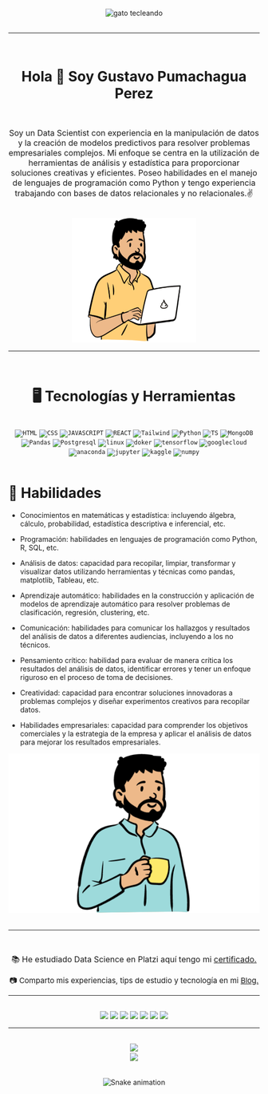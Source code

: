 </br>
<div align="center">
<img  src="./cat.gif" alt="gato tecleando"  width="250" height="250">
</div>
</br>

---

</br>
<div align="center">
<h1><b>Hola 👋 Soy Gustavo Pumachagua Perez </b></h1>
</div>
</br>

<div align="center" >
<p style="font-size: 16px;">Soy un Data Scientist con experiencia en la manipulación de datos y la creación de modelos predictivos para resolver problemas empresariales complejos. Mi enfoque se centra en la utilización de herramientas de análisis y estadística para proporcionar soluciones creativas y eficientes. Poseo habilidades en el manejo de lenguajes de programación como Python y tengo experiencia trabajando con bases de datos relacionales y no relacionales.✌</p>
</div>
</br>

<div align="center">
<img  src="./perfil1.svg" alt="gato tecleando"  width="250" height="250">
</div>

---

</br>
<div align="center">
  <h1><b>🖥️ Tecnologías y Herramientas</b></h1>
</div>
</br>

<div align="center">
<code><img width="40px" src="https://cdn.jsdelivr.net/gh/devicons/devicon/icons/html5/html5-original.svg" title = "HTML"/></code>
<code><img width="40px" src="https://cdn.jsdelivr.net/gh/devicons/devicon/icons/css3/css3-original.svg" title = "CSS"/></code>
<code><img width="40px" src="https://cdn.jsdelivr.net/gh/devicons/devicon/icons/javascript/javascript-original.svg" title = "JAVASCRIPT"/></code>
<code><img width="40px" src="https://cdn.jsdelivr.net/gh/devicons/devicon/icons/react/react-original.svg" title = "REACT"/></code>
<code><img width="40px" src="https://cdn.jsdelivr.net/gh/devicons/devicon/icons/tailwindcss/tailwindcss-plain.svg" title = "Tailwind"/></code>
<code><img width="40px" src="https://cdn.jsdelivr.net/gh/devicons/devicon/icons/python/python-original.svg" title = "Python"/></code>
<code><img width="40px" src="https://cdn.jsdelivr.net/gh/devicons/devicon/icons/typescript/typescript-original.svg" title = "TS"/></code>
<code><img width="40px" src="https://cdn.jsdelivr.net/gh/devicons/devicon/icons/mongodb/mongodb-original.svg" title = "MongoDB"/></code>
<code><img width="40px" src="https://cdn.jsdelivr.net/gh/devicons/devicon/icons/pandas/pandas-original.svg" title = "Pandas"/></code>
<code><img width="40px" src="https://cdn.jsdelivr.net/gh/devicons/devicon/icons/postgresql/postgresql-original.svg" title = "Postgresql"/></code>
<code><img width="40px" src="https://cdn.jsdelivr.net/gh/devicons/devicon/icons/linux/linux-original.svg" title = "linux"/></code>
<code><img width="40px" src="https://cdn.jsdelivr.net/gh/devicons/devicon/icons/docker/docker-original.svg" title = "doker"/></code>
<code><img width="40px" src="https://cdn.jsdelivr.net/gh/devicons/devicon/icons/tensorflow/tensorflow-original.svg" title = "tensorflow"/></code>
<code><img width="40px" src="https://cdn.jsdelivr.net/gh/devicons/devicon/icons/googlecloud/googlecloud-original.svg" title = "googlecloud"/></code>
<code><img width="40px" src="https://cdn.jsdelivr.net/gh/devicons/devicon/icons/anaconda/anaconda-original.svg" title = "anaconda"/></code>
<code><img width="40px" src="https://cdn.jsdelivr.net/gh/devicons/devicon/icons/jupyter/jupyter-original-wordmark.svg" title = "jupyter"/></code>
<code><img width="40px" src="https://cdn.jsdelivr.net/gh/devicons/devicon/icons/kaggle/kaggle-original.svg" title = "kaggle"/></code>
<code><img width="40px" src="https://cdn.jsdelivr.net/gh/devicons/devicon/icons/numpy/numpy-original.svg" title = "numpy"/></code>
</div>
</br>

# **📜 Habilidades**
* Conocimientos en matemáticas y estadística: incluyendo álgebra, cálculo, probabilidad, estadística descriptiva e inferencial, etc.

* Programación: habilidades en lenguajes de programación como Python, R, SQL, etc.

* Análisis de datos: capacidad para recopilar, limpiar, transformar y visualizar datos utilizando herramientas y técnicas como pandas, matplotlib, Tableau, etc.

* Aprendizaje automático: habilidades en la construcción y aplicación de modelos de aprendizaje automático para resolver problemas de clasificación, regresión, clustering, etc.

* Comunicación: habilidades para comunicar los hallazgos y resultados del análisis de datos a diferentes audiencias, incluyendo a los no técnicos.

* Pensamiento crítico: habilidad para evaluar de manera crítica los resultados del análisis de datos, identificar errores y tener un enfoque riguroso en el proceso de toma de decisiones.

* Creatividad: capacidad para encontrar soluciones innovadoras a problemas complejos y diseñar experimentos creativos para recopilar datos.

* Habilidades empresariales: capacidad para comprender los objetivos comerciales y la estrategia de la empresa y aplicar el análisis de datos para mejorar los resultados empresariales.

<div align="center">
<img  src="./perfil2.svg" alt="placeholder image">
</div>
</br>

---

</br>
<div align="center">
<p style="font-size: 16px;">📚 He estudiado Data Science en Platzi aquí tengo mi  <a href="https://platzi.com/p/gustavopumachagua/" target="_blank">certificado.</a> </p>
<p style="font-size: 15px;">📷 Comparto mis experiencias, tips de estudio y tecnología en mi <a href="https://www.notion.so/gussdev/Apuntes-3abec46a55c04b92ba7ea40f0ab117ba" target="_blank"  rel="nofollow">Blog.</a></p>
</div>

---

</br>
<div align="center">
<a href="https://www.instagram.com/guss.dev/" target="_blank"><img src="https://img.shields.io/badge/-Instagram-%23E4405F?style=for-the-badge&logo=instagram&logoColor=white" target="_blank"></a>
<a href = "mailto:rpumachaguahuertas@gmail.com"><img src="https://img.shields.io/badge/-Gmail-%23333?style=for-the-badge&logo=gmail&logoColor=white" target="_blank"></a>
<a href="https://twitter.com/Gussdev" target="_blank"><img src="https://img.shields.io/badge/Twitter-1DA1F2?style=for-the-badge&logo=twitter&logoColor=white" target="_blank"></a>
<a href="https://gusscode.vercel.app/" target="_blank"><img src="https://img.shields.io/badge/website-000000?style=for-the-badge&logo=About.me&logoColor=white" target="_blank"></a>
<a href="https://www.kaggle.com/gussdev" target="_blank"><img src="https://img.shields.io/badge/Kaggle-20BEFF?style=for-the-badge&logo=Kaggle&logoColor=white" target="_blank"></a>
<a href="https://open.spotify.com/user/12158138688?si=bd4531f86ea34cc5" target="_blank"><img src="https://img.shields.io/badge/Spotify-1ED760?&style=for-the-badge&logo=spotify&logoColor=white" target="_blank"></a>
<a href="https://www.notion.so/gussdev/Apuntes-3abec46a55c04b92ba7ea40f0ab117ba" target="_blank"><img src="https://img.shields.io/badge/Notion-000000?style=for-the-badge&logo=notion&logoColor=white" target="_blank"></a>

</div>

---

</br>
<div align="center">
<a href="https://github.com/gustavopumachagua">
  <img height="180em" src="https://github-readme-stats-eight-theta.vercel.app/api?username=gustavopumachagua&show_icons=true&theme=algolia&include_all_commits=true&count_private=true"/>
  </br>
  <img height="180em" src="https://github-readme-stats-eight-theta.vercel.app/api/top-langs/?username=gustavopumachagua&layout=compact&langs_count=8&theme=algolia"/>
</a>
</div>

</br>
<div align="center">

![Snake animation](https://github.com/danielbped/danielbped/blob/output/github-contribution-grid-snake.svg)

</div>
